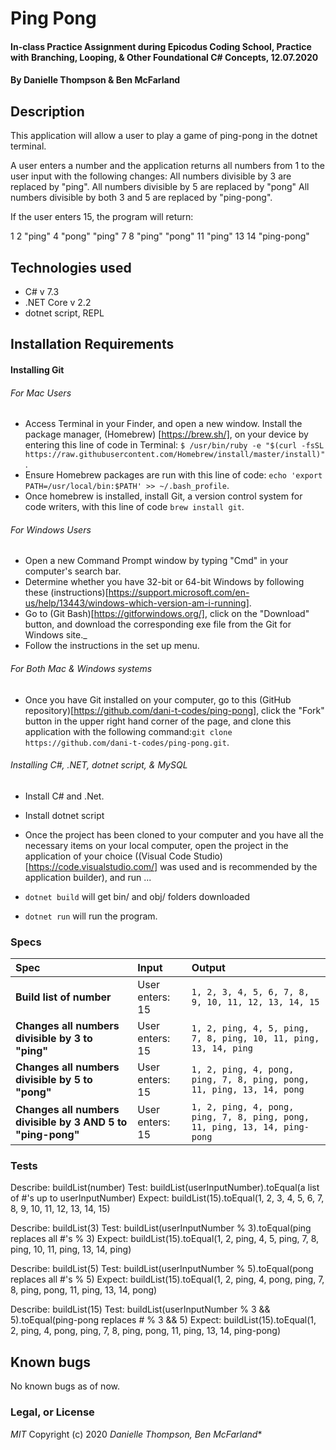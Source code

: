 # Ping Pong

#### In-class Practice Assignment during Epicodus Coding School, Practice with Branching, Looping, & Other Foundational C# Concepts, 12.07.2020

#### By Danielle Thompson & Ben McFarland

## Description

This application will allow a user to play a game of ping-pong in the dotnet terminal. 

A user enters a number and the application returns all numbers from 1 to the user input with the following changes:
All numbers divisible by 3 are replaced by "ping".
All numbers divisible by 5 are replaced by "pong"
All numbers divisible by both 3 and 5 are replaced by "ping-pong".

If the user enters 15, the program will return:

1
2
"ping"
4
"pong"
"ping"
7
8
"ping"
"pong"
11
"ping"
13
14
"ping-pong"

## Technologies used

- C# v 7.3
- .NET Core v 2.2
- dotnet script, REPL

## Installation Requirements

#### Installing Git
###### For Mac Users

- Access Terminal in your Finder, and open a new window. Install the package manager, (Homebrew) [https://brew.sh/], on your device by entering this line of code in Terminal: `$ /usr/bin/ruby -e "$(curl -fsSL https://raw.githubusercontent.com/Homebrew/install/master/install)"`.
- Ensure Homebrew packages are run with this line of code: `echo 'export PATH=/usr/local/bin:$PATH' >> ~/.bash_profile`.
- Once homebrew is installed, install Git, a version control system for code writers, with this line of code `brew install git`.

###### For Windows Users

- Open a new Command Prompt window by typing "Cmd" in your computer's search bar.
- Determine whether you have 32-bit or 64-bit Windows by following these (instructions)[https://support.microsoft.com/en-us/help/13443/windows-which-version-am-i-running].
- Go to (Git Bash)[https://gitforwindows.org/], click on the "Download" button, and download the corresponding exe file from the Git for Windows site._
- Follow the instructions in the set up menu.

###### For Both Mac & Windows systems

- Once you have Git installed on your computer, go to this (GitHub repository)[https://github.com/dani-t-codes/ping-pong], click the "Fork" button in the upper right hand corner of the page, and clone this application with the following command:`git clone https://github.com/dani-t-codes/ping-pong.git`.


###### Installing C#, .NET, dotnet script, & MySQL

* Install C# and .Net. 
* Install dotnet script

* Once the project has been cloned to your computer and you have all the necessary items on your local computer, open the project in the application of your choice ((Visual Code Studio)[https://code.visualstudio.com/] was used and is recommended by the application builder), and run ...

* `dotnet build` will get bin/ and obj/ folders downloaded
* `dotnet run` will run the program. 


### Specs

| Spec                                            | Input                        | Output                        |
| :---------------------------------------------- | :--------------------------- | :---------------------------- |
| **Build list of number**    | User enters: 15 | `1, 2, 3, 4, 5, 6, 7, 8, 9, 10, 11, 12, 13, 14, 15` |
| **Changes all numbers divisible by 3 to "ping"** | User enters: 15 | `1, 2, ping, 4, 5, ping, 7, 8, ping, 10, 11, ping, 13, 14, ping`|
| **Changes all numbers divisible by 5 to "pong"**  | User enters: 15 | `1, 2, ping, 4, pong, ping, 7, 8, ping, pong, 11, ping, 13, 14, pong` |
| **Changes all numbers divisible by 3 AND 5 to "ping-pong"** | User enters: 15 | `1, 2, ping, 4, pong, ping, 7, 8, ping, pong, 11, ping, 13, 14, ping-pong` |

### Tests

Describe: buildList(number)
Test: buildList(userInputNumber).toEqual(a list of #'s up to userInputNumber)
Expect: buildList(15).toEqual(1, 2, 3, 4, 5, 6, 7, 8, 9, 10, 11, 12, 13, 14, 15)

Describe: buildList(3)
Test: buildList(userInputNumber % 3).toEqual(ping replaces all #'s % 3)
Expect: buildList(15).toEqual(1, 2, ping, 4, 5, ping, 7, 8, ping, 10, 11, ping, 13, 14, ping)

Describe: buildList(5)
Test: buildList(userInputNumber % 5).toEqual(pong replaces all #'s % 5)
Expect: buildList(15).toEqual(1, 2, ping, 4, pong, ping, 7, 8, ping, pong, 11, ping, 13, 14, pong)

Describe: buildList(15)
Test: buildList(userInputNumber % 3 && 5).toEqual(ping-pong replaces # % 3 && 5)
Expect: buildList(15).toEqual(1, 2, ping, 4, pong, ping, 7, 8, ping, pong, 11, ping, 13, 14, ping-pong)

## Known bugs

No known bugs as of now. 

### Legal, or License

_MIT_ Copyright (c) 2020 *_Danielle Thompson, Ben McFarland_**
